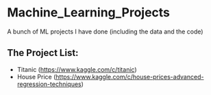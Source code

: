 # Machine_Learning_Projects
A bunch of ML projects I have done (including the data and the code)

## The Project List:

* Titanic (https://www.kaggle.com/c/titanic)
* House Price (https://www.kaggle.com/c/house-prices-advanced-regression-techniques)
